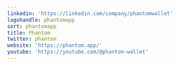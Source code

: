 ```yaml
---
linkedin: 'https://linkedin.com/company/phantomwallet'
logohandle: phantomapp
sort: phantomapp
title: Phantom
twitter: phantom
website: 'https://phantom.app/'
youtube: 'https://youtube.com/@phantom-wallet'
---
```

